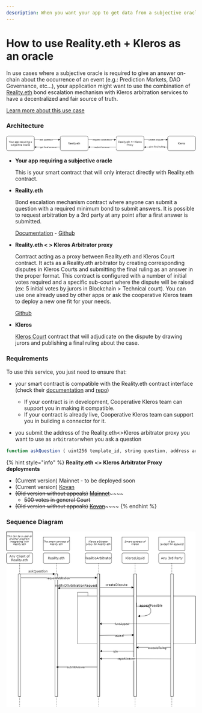 ```yaml
---
description: When you want your app to get data from a subjective oracle
---
```


# How to use Reality.eth + Kleros as an oracle

In use cases where a subjective oracle is required to give an answer on-chain about the occurrence of an event \(e.g.: Prediction Markets, DAO Governance, etc...\), your application might want to use the combination of [Reality.eth](https://reality.eth.link/) bond escalation mechanism with Kleros arbitration services to have a decentralized and fair source of truth.

[Learn more about this use case](https://kleros.gitbook.io/docs/products/oracle)

### Architecture

![High-level architecture overview of an app using Reality.eth + Kleros as an oracle](../../.gitbook/assets/untitled-diagram-2-.png)

* **Your app requiring a subjective oracle**

  This is your smart contract that will only interact directly with Reality.eth contract.

* **Reality.eth**

  Bond escalation mechanism contract where anyone can submit a question with a required minimum bond to submit answers. It is possible to request arbitration by a 3rd party at any point after a first answer is submitted.

  [Documentation](https://reality.eth.link/app/docs/html) - [Github](https://github.com/realitio/realitio-contracts/tree/master/truffle/contracts)

* **Reality.eth &lt; &gt; Kleros Arbitrator proxy**

  Contract acting as a proxy between Reality.eth and Kleros Court contract. It acts as a Reality.eth arbitrator by creating corresponding disputes in Kleros Courts and submitting the final ruling as an answer in the proper format. This contract is configured with a number of initial votes required and a specific sub-court where the dispute will be raised \(ex: 5 initial votes by jurors in Blockchain &gt; Technical court\). You can use one already used by other apps or ask the cooperative Kleros team to deploy a new one fit for your needs.

  [Github](https://github.com/kleros/realitio-arbitrator-with-appeals)

* **Kleros**

  [Kleros Court](https://kleros.gitbook.io/docs/products/court) contract that will adjudicate on the dispute by drawing jurors and publishing a final ruling about the case.

### Requirements

To use this service, you just need to ensure that:

* your smart contract is compatible with the Reality.eth contract interface \(check their [documentation](https://reality.eth.link/app/docs/html/contracts.html) and [repo](https://github.com/realitio/realitio-contracts/tree/master/truffle/contracts)\)

  * If your contract is in development, Cooperative Kleros team can support you in making it compatible.
  * If your contract is already live, Cooperative Kleros team can support you in building a connector for it.

* you submit the address of the Reality.eth&lt;&gt;Kleros arbitrator proxy you want to use as `arbitrator`when you ask a question

```typescript
function askQuestion ( uint256 template_id, string question, address arbitrator, uint32 timeout, uint32 opening_ts, uint256 nonce ) external payable returns ( bytes32 );
```

{% hint style="info" %}
**Reality.eth &lt;&gt; Kleros Arbitrator Proxy deployments**

* \(Current version\) Mainnet - to be deployed soon
* \(Current version\) [Kovan](https://kovan.etherscan.io/address/0xDEd12537dA82C1019b3CA1714A5d58B7c5c19A04)
* ~~\(Old version without appeals\)~~ [~~Mainnet~~](https://etherscan.io/address/0xd47f72a2d1d0E91b0Ec5e5f5d02B2dc26d00A14D)~~~~
  * ~~500 votes in general Court~~
* ~~\(Old version without appeals\)~~  [~~Kovan~~](https://kovan.etherscan.io/address/0xa6ead513d05347138184324392d8ceb24c116118)~~~~
{% endhint %}

### Sequence Diagram

![](../../.gitbook/assets/kleros-reality.png)

